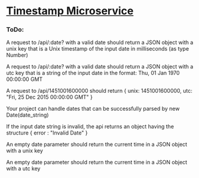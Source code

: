 
# [Timestamp Microservice](https://www.freecodecamp.org/learn/apis-and-microservices/apis-and-microservices-projects/timestamp-microservice)

### ToDo:

A request to /api/:date? with a valid date should return a JSON object with a unix key that is a Unix timestamp of the input date in milliseconds (as type Number)

A request to /api/:date? with a valid date should return a JSON object with a utc key that is a string of the input date in the format: Thu, 01 Jan 1970 00:00:00 GMT

A request to /api/1451001600000 should return { unix: 1451001600000, utc: "Fri, 25 Dec 2015 00:00:00 GMT" }

Your project can handle dates that can be successfully parsed by new Date(date_string)

If the input date string is invalid, the api returns an object having the structure { error : "Invalid Date" }

An empty date parameter should return the current time in a JSON object with a unix key

An empty date parameter should return the current time in a JSON object with a utc key